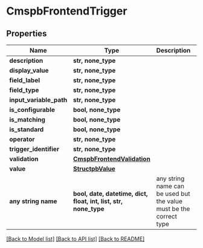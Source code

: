 # CmspbFrontendTrigger


## Properties
Name | Type | Description | Notes
------------ | ------------- | ------------- | -------------
**description** | **str, none_type** |  | [optional] 
**display_value** | **str, none_type** |  | [optional] 
**field_label** | **str, none_type** |  | [optional] 
**field_type** | **str, none_type** |  | [optional] 
**input_variable_path** | **str, none_type** |  | [optional] 
**is_configurable** | **bool, none_type** |  | [optional] 
**is_matching** | **bool, none_type** |  | [optional] 
**is_standard** | **bool, none_type** |  | [optional] 
**operator** | **str, none_type** |  | [optional] 
**trigger_identifier** | **str, none_type** |  | [optional] 
**validation** | [**CmspbFrontendValidation**](CmspbFrontendValidation.md) |  | [optional] 
**value** | [**StructpbValue**](StructpbValue.md) |  | [optional] 
**any string name** | **bool, date, datetime, dict, float, int, list, str, none_type** | any string name can be used but the value must be the correct type | [optional]

[[Back to Model list]](../README.md#documentation-for-models) [[Back to API list]](../README.md#documentation-for-api-endpoints) [[Back to README]](../README.md)


